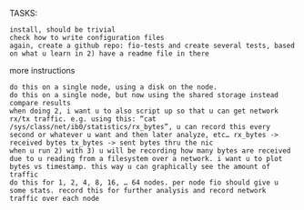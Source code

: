 TASKS:

    install, should be trivial
    check how to write configuration files
    again, create a github repo: fio-tests and create several tests, based on what u learn in 2) have a readme file in there

more instructions

    do this on a single node, using a disk on the node.
    do this on a single node, but now using the shared storage instead compare results
    when doing 2, i want u to also script up so that u can get network rx/tx traffic. e.g. using this: “cat /sys/class/net/ib0/statistics/rx_bytes”, u can record this every second or whatever u want and then later analyze, etc… rx_bytes -> received bytes tx_bytes -> sent bytes thru the nic
    when u run 2) with 3) u will be recording how many bytes are received due to u reading from a filesystem over a network. i want u to plot bytes vs timestamp. this way u can graphically see the amount of traffic
    do this for 1, 2, 4, 8, 16, … 64 nodes. per node fio should give u some stats. record this for further analysis and record network traffic over each node
